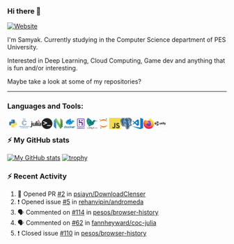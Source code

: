 ### Hi there 👋

[![Website](https://img.shields.io/website?label=samyaks.xyz&style=flat-square&url=https%3A%2F%2Fsamyaks.xyz)](https://samyaks.xyz)

I'm Samyak. Currently studying in the Computer Science department of PES University.

Interested in Deep Learning, Cloud Computing, Game dev and anything that is fun and/or interesting.

Maybe take a look at some of my repositories?

---

### Languages and Tools:

<img align="left" alt="Python" width="26px" src="https://raw.githubusercontent.com/github/explore/master/topics/python/python.png" />
<img align="left" alt="C" width="26px" src="https://raw.githubusercontent.com/github/explore/master/topics/c/c.png" />
<img align="left" alt="Julia" width="26px" src="https://raw.githubusercontent.com/github/explore/master/topics/julia/julia.png" />
<img align="left" alt="Terminal" width="26px" src="https://raw.githubusercontent.com/github/explore/master/topics/terminal/terminal.png" />
<img align="left" alt="Neovim" width="26px" src="https://raw.githubusercontent.com/github/explore/master/topics/neovim/neovim.png" />
<img align="left" alt="Docker" width="26px" src="https://raw.githubusercontent.com/github/explore/master/topics/docker/docker.png" />
<img align="left" alt="Heroku" width="26px" src="https://raw.githubusercontent.com/github/explore/master/topics/heroku/heroku.png" />
<img align="left" alt="LaTeX" width="26px" src="https://raw.githubusercontent.com/github/explore/master/topics/latex/latex.png" />
<img align="left" alt="Jupyter" width="26px" src="https://raw.githubusercontent.com/github/explore/master/topics/jupyter-notebook/jupyter-notebook.png" />
<img align="left" alt="JavaScript" width="26px" src="https://raw.githubusercontent.com/github/explore/master/topics/javascript/javascript.png" />
<img align="left" alt="PostgreSQL" width="26px" src="https://raw.githubusercontent.com/github/explore/master/topics/postgresql/postgresql.png" />
<img align="left" alt="VS Code" width="26px" src="https://raw.githubusercontent.com/github/explore/master/topics/visual-studio-code/visual-studio-code.png" />
<img align="left" alt="Firefox" width="26px" src="https://raw.githubusercontent.com/github/explore/master/topics/firefox/firefox.png" />
<img align="left" alt="Unity" width="26px" src="https://raw.githubusercontent.com/github/explore/master/topics/unity/unity.png" />

<br/>

### :zap: My GitHub stats
  [![My GitHub stats](https://github-readme-stats.vercel.app/api?username=Samyak2&count_private=true&show_icons=true)](https://github.com/anuraghazra/github-readme-stats)
  [![trophy](https://github-profile-trophy.vercel.app/?username=Samyak2&title=MultiLanguage,Commit,Issues,PullRequest,Repositories,Followers)](https://github.com/ryo-ma/github-profile-trophy)

### :zap: Recent Activity

<!--START_SECTION:activity-->
1. 💪 Opened PR [#2](https://github.com/psiayn/DownloadClenser/pull/2) in [psiayn/DownloadClenser](https://github.com/psiayn/DownloadClenser)
2. ❗️ Opened issue [#5](https://github.com/rehanvipin/andromeda/issues/5) in [rehanvipin/andromeda](https://github.com/rehanvipin/andromeda)
3. 🗣 Commented on [#114](https://github.com/pesos/browser-history/issues/114) in [pesos/browser-history](https://github.com/pesos/browser-history)
4. 🗣 Commented on [#62](https://github.com/fannheyward/coc-julia/issues/62) in [fannheyward/coc-julia](https://github.com/fannheyward/coc-julia)
5. ❗️ Closed issue [#110](https://github.com/pesos/browser-history/issues/110) in [pesos/browser-history](https://github.com/pesos/browser-history)
<!--END_SECTION:activity-->
